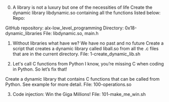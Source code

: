 0. A library is not a luxury but one of the necessities of life
Create the dynamic library libdynamic.so containing all the functions listed below:
Repo:

GitHub repository: alx-low_level_programming
Directory: 0x18-dynamic_libraries
File: libdynamic.so, main.h

1. Without libraries what have we? We have no past and no future
Create a script that creates a dynamic library called liball.so from all the .c files that are in the current directory.
File: 1-create_dynamic_lib.sh

2. Let's call C functions from Python
I know, you’re missing C when coding in Python. So let’s fix that!

Create a dynamic library that contains C functions that can be called from Python. See example for more detail.
File: 100-operations.so

3. Code injection: Win the Giga Millions!
File: 101-make_me_win.sh
